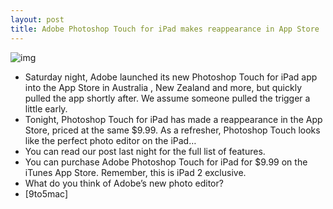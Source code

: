 ```yaml
---
layout: post
title: Adobe Photoshop Touch for iPad makes reappearance in App Store
---
```

![img](http://media.idownloadblog.com/wp-content/uploads/2012/02/photoshoptouch.jpg)
* Saturday night, Adobe launched its new Photoshop Touch for iPad app into the App Store in Australia , New Zealand and more, but quickly pulled the app shortly after. We assume someone pulled the trigger a little early.
* Tonight, Photoshop Touch for iPad has made a reappearance in the App Store, priced at the same $9.99. As a refresher, Photoshop Touch looks like the perfect photo editor on the iPad…
* You can read our post last night for the full list of features.
* You can purchase Adobe Photoshop Touch for iPad for $9.99 on the iTunes App Store. Remember, this is iPad 2 exclusive.
* What do you think of Adobe’s new photo editor?
* [9to5mac]

